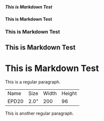 <h5>This is Markdown Test</h5><p>
<h4>This is Markdown Test</h4><p>
<h3>This is Markdown Test</h3><p>
<h2>This is Markdown Test</h2><p>
<h1>This is Markdown Test</h1><p>

This is a regular paragraph.
<table>
    <tr>
        <td>Name</td>
          <td>Size</td>
            <td>Width</td>
              <td>Height</td>
    </tr>
        <tr>
        <td>EPD20</td>
          <td>2.0"</td>
            <td>200</td>
              <td>96</td>
    </tr>
</table>

This is another regular paragraph.